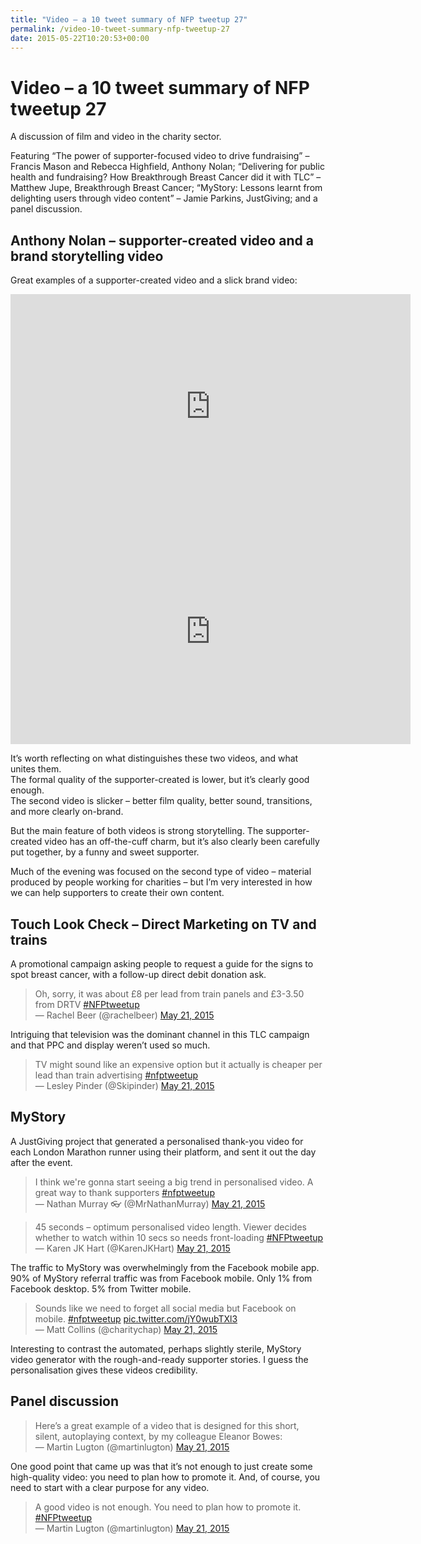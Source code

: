 ```yaml
---
title: "Video – a 10 tweet summary of NFP tweetup 27"
permalink: /video-10-tweet-summary-nfp-tweetup-27
date: 2015-05-22T10:20:53+00:00
---
```


# Video – a 10 tweet summary of NFP tweetup 27

A discussion of film and video in the charity sector.

Featuring “The power of supporter-focused video to drive fundraising” – Francis Mason and Rebecca Highfield, Anthony Nolan; “Delivering for public health and fundraising? How Breakthrough Breast Cancer did it with TLC” – Matthew Jupe, Breakthrough Breast Cancer; “MyStory: Lessons learnt from delighting users through video content” – Jamie Parkins, JustGiving; and a panel discussion.

## Anthony Nolan – supporter-created video and a brand storytelling video

Great examples of a supporter-created video and a slick brand video:

<iframe title="Jessica's Promise Half-Marathon" width="640" height="360" src="https://www.youtube.com/embed/ERALXo9wju8" frameborder="0" allow="accelerometer; autoplay; encrypted-media; gyroscope; picture-in-picture" allowfullscreen></iframe>

<iframe loading="lazy" title="Anthony Nolan: Sean and Johnny's Story" width="640" height="360" src="https://www.youtube.com/embed/ZHGGltpc7vs" frameborder="0" allow="accelerometer; autoplay; encrypted-media; gyroscope; picture-in-picture" allowfullscreen></iframe>

It’s worth reflecting on what distinguishes these two videos, and what unites them.  
The formal quality of the supporter-created is lower, but it’s clearly good enough.  
The second video is slicker – better film quality, better sound, transitions, and more clearly on-brand.

But the main feature of both videos is strong storytelling. The supporter-created video has an off-the-cuff charm, but it’s also clearly been carefully put together, by a funny and sweet supporter.

Much of the evening was focused on the second type of video – material produced by people working for charities – but I’m very interested in how we can help supporters to create their own content.

## Touch Look Check – Direct Marketing on TV and trains

A promotional campaign asking people to request a guide for the signs to spot breast cancer, with a follow-up direct debit donation ask.

> Oh, sorry, it was about £8 per lead from train panels and £3-3.50 from DRTV [#NFPtweetup](https://twitter.com/hashtag/NFPtweetup?src=hash&ref_src=twsrc%5Etfw)  
> — Rachel Beer (@rachelbeer) [May 21, 2015](https://twitter.com/rachelbeer/status/601448374710116355?ref_src=twsrc%5Etfw)

Intriguing that television was the dominant channel in this TLC campaign and that PPC and display weren’t used so much.

> TV might sound like an expensive option but it actually is cheaper per lead than train advertising [#nfptweetup](https://twitter.com/hashtag/nfptweetup?src=hash&ref_src=twsrc%5Etfw)  
> — Lesley Pinder (@Skipinder) [May 21, 2015](https://twitter.com/Skipinder/status/601448522966118400?ref_src=twsrc%5Etfw)

## MyStory

A JustGiving project that generated a personalised thank-you video for each London Marathon runner using their platform, and sent it out the day after the event.

> I think we're gonna start seeing a big trend in personalised video. A great way to thank supporters [#nfptweetup](https://twitter.com/hashtag/nfptweetup?src=hash&ref_src=twsrc%5Etfw)  
> — Nathan Murray 👓 (@MrNathanMurray) [May 21, 2015](https://twitter.com/MrNathanMurray/status/601452529117868032?ref_src=twsrc%5Etfw)

> 45 seconds – optimum personalised video length. Viewer decides whether to watch within 10 secs so needs front-loading [#NFPtweetup](https://twitter.com/hashtag/NFPtweetup?src=hash&ref_src=twsrc%5Etfw)  
> — Karen JK Hart (@KarenJKHart) [May 21, 2015](https://twitter.com/KarenJKHart/status/601453999166881792?ref_src=twsrc%5Etfw)

The traffic to MyStory was overwhelmingly from the Facebook mobile app.  
90% of MyStory referral traffic was from Facebook mobile. Only 1% from Facebook desktop. 5% from Twitter mobile.

> Sounds like we need to forget all social media but Facebook on mobile. [#nfptweetup](https://twitter.com/hashtag/nfptweetup?src=hash&ref_src=twsrc%5Etfw) [pic.twitter.com/jY0wubTXl3](http://t.co/jY0wubTXl3)  
> — Matt Collins (@charitychap) [May 21, 2015](https://twitter.com/charitychap/status/601455456096096256?ref_src=twsrc%5Etfw)

Interesting to contrast the automated, perhaps slightly sterile, MyStory video generator with the rough-and-ready supporter stories. I guess the personalisation gives these videos credibility.

## Panel discussion

> Here’s a great example of a video that is designed for this short, silent, autoplaying context, by my colleague Eleanor Bowes:  
> — Martin Lugton (@martinlugton) [May 21, 2015](https://twitter.com/martinlugton/status/601464552216141824?ref_src=twsrc%5Etfw)

One good point that came up was that it’s not enough to just create some high-quality video: you need to plan how to promote it. And, of course, you need to start with a clear purpose for any video.

> A good video is not enough. You need to plan how to promote it. [#NFPtweetup](https://twitter.com/hashtag/NFPtweetup?src=hash&ref_src=twsrc%5Etfw)  
> — Martin Lugton (@martinlugton) [May 21, 2015](https://twitter.com/martinlugton/status/601471047465082881?ref_src=twsrc%5Etfw)